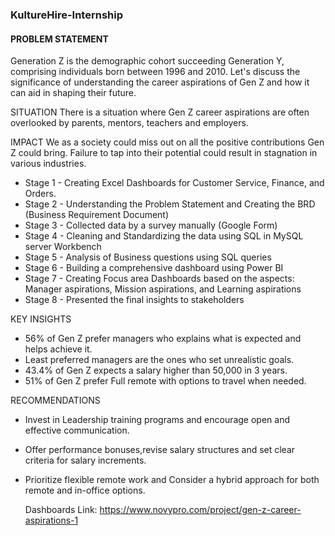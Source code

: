 ### KultureHire-Internship

<h4>PROBLEM STATEMENT</h4>
Generation Z is the demographic cohort succeeding Generation Y, comprising individuals born between 1996 and 2010. Let's discuss the significance of understanding the career aspirations of Gen Z and how it can aid in shaping their future.

SITUATION
There is a situation where Gen Z career aspirations are often overlooked by parents, mentors, teachers and employers.

IMPACT
We as a society could miss out on all the positive contributions Gen Z could bring. Failure to tap into their potential could result in stagnation in various industries.


* Stage 1 - Creating Excel Dashboards for Customer Service, Finance, and Orders. 
* Stage 2 - Understanding the Problem Statement and Creating the BRD (Business Requirement Document)
* Stage 3 - Collected data by a survey manually (Google Form) 
* Stage 4 - Cleaning and Standardizing the data using SQL in MySQL server Workbench
* Stage 5 - Analysis of Business questions using SQL queries
* Stage 6 - Building a comprehensive dashboard using Power BI
* Stage 7 - Creating Focus area Dashboards based on the aspects: Manager aspirations, Mission aspirations, and Learning aspirations
* Stage 8 - Presented the final insights to stakeholders

KEY INSIGHTS
* 56% of Gen Z prefer managers who explains what is expected and helps achieve it.
* Least preferred managers are the ones who set unrealistic goals.
* 43.4% of Gen Z expects a salary higher than 50,000 in 3 years.
* 51% of Gen Z prefer Full remote with options to travel when needed.
  
RECOMMENDATIONS
* Invest in Leadership training programs and encourage open and effective communication.
* Offer performance bonuses,revise salary structures and set clear criteria for salary increments.
* Prioritize flexible remote work and Consider a hybrid approach for both remote and in-office options.


  Dashboards Link: https://www.novypro.com/project/gen-z-career-aspirations-1

